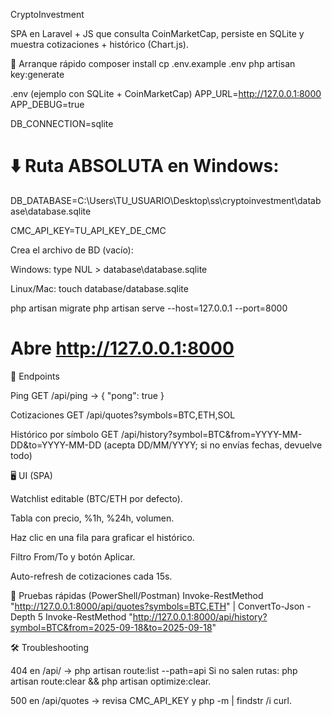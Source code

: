 CryptoInvestment

SPA en Laravel + JS que consulta CoinMarketCap, persiste en SQLite y muestra cotizaciones + histórico (Chart.js).

🚀 Arranque rápido
composer install
cp .env.example .env
php artisan key:generate

.env (ejemplo con SQLite + CoinMarketCap)
APP_URL=http://127.0.0.1:8000
APP_DEBUG=true

DB_CONNECTION=sqlite
# ⬇️ Ruta ABSOLUTA en Windows:
DB_DATABASE=C:\Users\TU_USUARIO\Desktop\ss\cryptoinvestment\database\database.sqlite

CMC_API_KEY=TU_API_KEY_DE_CMC


Crea el archivo de BD (vacío):

Windows: type NUL > database\database.sqlite

Linux/Mac: touch database/database.sqlite

php artisan migrate
php artisan serve --host=127.0.0.1 --port=8000
# Abre http://127.0.0.1:8000

🔌 Endpoints

Ping
GET /api/ping → { "pong": true }

Cotizaciones
GET /api/quotes?symbols=BTC,ETH,SOL

Histórico por símbolo
GET /api/history?symbol=BTC&from=YYYY-MM-DD&to=YYYY-MM-DD
(acepta DD/MM/YYYY; si no envías fechas, devuelve todo)

🖥️ UI (SPA)

Watchlist editable (BTC/ETH por defecto).

Tabla con precio, %1h, %24h, volumen.

Haz clic en una fila para graficar el histórico.

Filtro From/To y botón Aplicar.

Auto-refresh de cotizaciones cada 15s.

🧪 Pruebas rápidas (PowerShell/Postman)
Invoke-RestMethod "http://127.0.0.1:8000/api/quotes?symbols=BTC,ETH" | ConvertTo-Json -Depth 5
Invoke-RestMethod "http://127.0.0.1:8000/api/history?symbol=BTC&from=2025-09-18&to=2025-09-18"

🛠️ Troubleshooting

404 en /api/ → php artisan route:list --path=api
Si no salen rutas: php artisan route:clear && php artisan optimize:clear.

500 en /api/quotes → revisa CMC_API_KEY y php -m | findstr /i curl.

